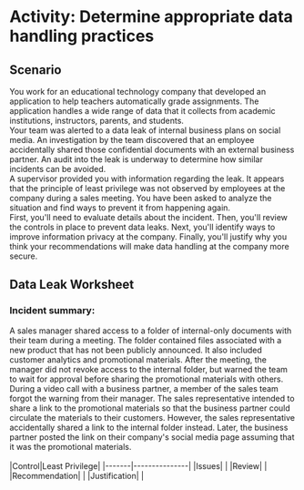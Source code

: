 # Activity: Determine appropriate data handling practices
## Scenario
You work for an educational technology company that developed an application to help teachers automatically grade assignments. The application handles a wide range of data that it collects from academic institutions, instructors, parents, and students. <br/>
Your team was alerted to a data leak of internal business plans on social media. An investigation by the team discovered that an employee accidentally shared those confidential documents with an external business partner. An audit into the leak is underway to determine how similar incidents can be avoided.<br/>
A supervisor provided you with information regarding the leak. It appears that the principle of least privilege was not observed by employees at the company during a sales meeting. You have been asked to analyze the situation and find ways to prevent it from happening again. <br/>
First, you'll need to evaluate details about the incident. Then, you'll review the controls in place to prevent data leaks. Next, you'll identify ways to improve information privacy at the company. Finally, you'll justify why you think your recommendations will make data handling at the company more secure.<br/>

## Data Leak Worksheet
### Incident summary: 
A sales manager shared access to a folder of internal-only documents with their team during a meeting. The folder contained files associated with a new product that has not been publicly announced. It also included customer analytics and promotional materials. After the meeting, the manager did not revoke access to the internal folder, but warned the team to wait for approval before sharing the promotional materials with others.<br/>
During a video call with a business partner, a member of the sales team forgot the warning from their manager. The sales representative intended to share a link to the promotional materials so that the business partner could circulate the materials to their customers. However, the sales representative accidentally shared a link to the internal folder instead. Later, the business partner posted the link on their company's social media page assuming that it was the promotional materials.<br/>
<br/>
|Control|Least Privilege|
|-------|---------------|
|Issues| |
|Review| |
|Recommendation| |
|Justification| |
